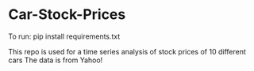# Car-Stock-Prices

To run: pip install requirements.txt

This repo is used for a time series analysis of stock prices of 10 different cars
The data is from Yahoo! 
